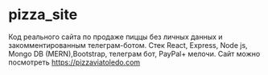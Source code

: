 # pizza_site

Код реального сайта по продаже пиццы без личных данных и закомментированным телеграм-ботом.
Стек React, Express, Node js, Mongo DB (MERN),Bootstrap, телеграм бот, PayPal+ мелочи.
Сайт можно посмотреть https://pizzaviatoledo.com
